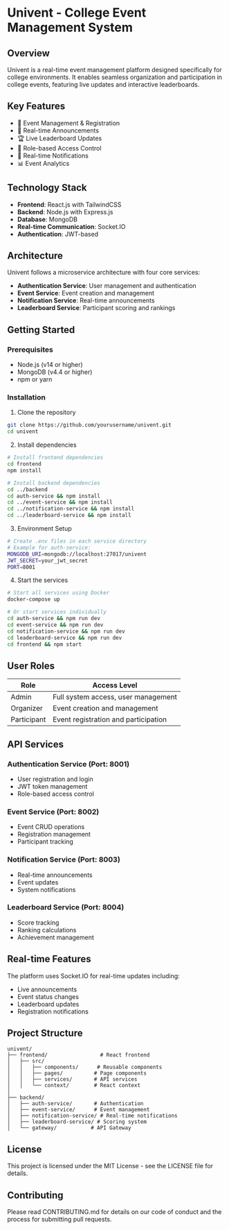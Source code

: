 # Univent - College Event Management System

## Overview
Univent is a real-time event management platform designed specifically for college environments. It enables seamless organization and participation in college events, featuring live updates and interactive leaderboards.

## Key Features
- 🎫 Event Management & Registration
- 📢 Real-time Announcements
- 🏆 Live Leaderboard Updates
- 👥 Role-based Access Control
- 📱 Real-time Notifications
- 📊 Event Analytics

## Technology Stack
- **Frontend**: React.js with TailwindCSS
- **Backend**: Node.js with Express.js
- **Database**: MongoDB
- **Real-time Communication**: Socket.IO
- **Authentication**: JWT-based

## Architecture
Univent follows a microservice architecture with four core services:

- **Authentication Service**: User management and authentication
- **Event Service**: Event creation and management
- **Notification Service**: Real-time announcements
- **Leaderboard Service**: Participant scoring and rankings

## Getting Started

### Prerequisites
- Node.js (v14 or higher)
- MongoDB (v4.4 or higher)
- npm or yarn

### Installation

1. Clone the repository
```bash
git clone https://github.com/yourusername/univent.git
cd univent
```

2. Install dependencies
```bash
# Install frontend dependencies
cd frontend
npm install

# Install backend dependencies
cd ../backend
cd auth-service && npm install
cd ../event-service && npm install
cd ../notification-service && npm install
cd ../leaderboard-service && npm install
```

3. Environment Setup
```bash
# Create .env files in each service directory
# Example for auth-service:
MONGODB_URI=mongodb://localhost:27017/univent
JWT_SECRET=your_jwt_secret
PORT=8001
```

4. Start the services
```bash
# Start all services using Docker
docker-compose up

# Or start services individually
cd auth-service && npm run dev
cd event-service && npm run dev
cd notification-service && npm run dev
cd leaderboard-service && npm run dev
cd frontend && npm start
```

## User Roles

| Role | Access Level |
|------|-------------|
| Admin | Full system access, user management |
| Organizer | Event creation and management |
| Participant | Event registration and participation |

## API Services

### Authentication Service (Port: 8001)
- User registration and login
- JWT token management
- Role-based access control

### Event Service (Port: 8002)
- Event CRUD operations
- Registration management
- Participant tracking

### Notification Service (Port: 8003)
- Real-time announcements
- Event updates
- System notifications

### Leaderboard Service (Port: 8004)
- Score tracking
- Ranking calculations
- Achievement management

## Real-time Features
The platform uses Socket.IO for real-time updates including:
- Live announcements
- Event status changes
- Leaderboard updates
- Registration notifications

## Project Structure
```
univent/
├── frontend/                 # React frontend
│   ├── src/
│   │   ├── components/      # Reusable components
│   │   ├── pages/          # Page components
│   │   ├── services/       # API services
│   │   └── context/        # React context
│
├── backend/
│   ├── auth-service/       # Authentication
│   ├── event-service/      # Event management
│   ├── notification-service/ # Real-time notifications
│   ├── leaderboard-service/ # Scoring system
│   └── gateway/           # API Gateway
```

## License
This project is licensed under the MIT License - see the LICENSE file for details.

## Contributing
Please read CONTRIBUTING.md for details on our code of conduct and the process for submitting pull requests.